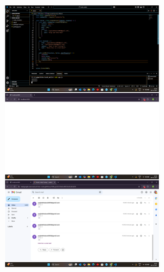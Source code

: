![Screenshot 1](Screenshot%20(740).png)
![Screenshot 2](Screenshot%20(741).png)
![Screenshot 3](Screenshot%20(742).png)

